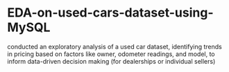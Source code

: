 # EDA-on-used-cars-dataset-using-MySQL
conducted an exploratory analysis of a used car dataset, identifying trends in pricing based on factors like owner, odometer readings, and model, to inform data-driven decision making (for dealerships or individual sellers)
